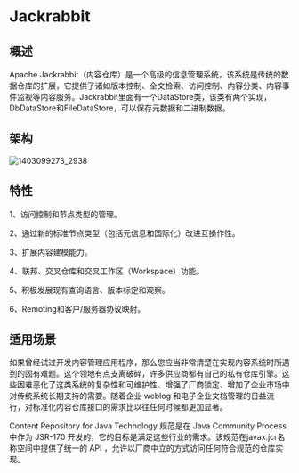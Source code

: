 <!--
 * @Author: wangzhichiao<https://github.com/wzc570738205>
 * @Date: 2021-03-29 15:35:17
 * @LastEditors: wangzhichiao<https://github.com/wzc570738205>
 * @LastEditTime: 2021-03-29 15:37:03
-->
# **Jackrabbit**
## **概述**
Apache Jackrabbit（内容仓库）是一个高级的信息管理系统，该系统是传统的数据仓库的扩展，它提供了诸如版本控制、全文检索、访问控制、内容分类、内容事件监视等内容服务。Jackrabbit里面有一个DataStore类，该类有两个实现，DbDataStore和FileDataStore，可以保存元数据和二进制数据。
## **架构**
![1403099273\_2938](/images/neirong/Aspose.Words.cdfdefbb-bfa1-4a43-9063-e80ca80a5cc8.001.jpeg)
## **特性**
1、访问控制和节点类型的管理。

2、通过新的标准节点类型（包括元信息和国际化）改进互操作性。

3、扩展内容建模能力。

4、联邦、交叉仓库和交叉工作区（Workspace）功能。

5、积极发展现有查询语言、版本标定和观察。

6、Remoting和客户/服务器协议映射。
## **适用场景**
如果曾经试过开发内容管理应用程序，那么您应当非常清楚在实现内容系统时所遇到的固有难题。这个领地有点支离破碎，许多供应商都有自己的私有仓库引擎。这些困难恶化了这类系统的复杂性和可维护性、增强了厂商锁定、增加了企业市场中对传统系统长期支持的需要。随着企业 weblog 和电子企业文档管理的日益流行，对标准化内容仓库接口的需求比以往任何时候都更加显著。

Content Repository for Java Technology 规范是在 Java Community Process 中作为 JSR-170 开发的，它的目标是满足这些行业的需求。该规范在javax.jcr名称空间中提供了统一的 API ，允许以厂商中立的方式访问任何符合规范的仓库实现。